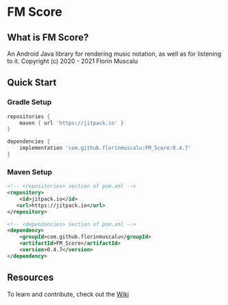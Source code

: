 # FM Score

## What is FM Score?
An Android Java library for rendering music notation, as well as for listening to it. Copyright (c) 2020 - 2021 Florin Muscalu

## Quick Start

### Gradle Setup
```gradle
repositories {
    maven { url 'https://jitpack.io' }
}

dependencies {
	implementation 'com.github.florinmuscalu:FM_Score:0.4.7'
}
```

### Maven Setup
```xml
<!-- <repositories> section of pom.xml -->
<repository>
    <id>jitpack.io</id>
   <url>https://jitpack.io</url>
</repository>

<!-- <dependencies> section of pom.xml -->
<dependency>
    <groupId>com.github.florinmuscalu</groupId>
    <artifactId>FM_Score</artifactId>
    <version>0.4.7</version>
</dependency>
```

## Resources
To learn and contribute, check out the [Wiki](https://github.com/florinmuscalu/FM_Score/wiki)

